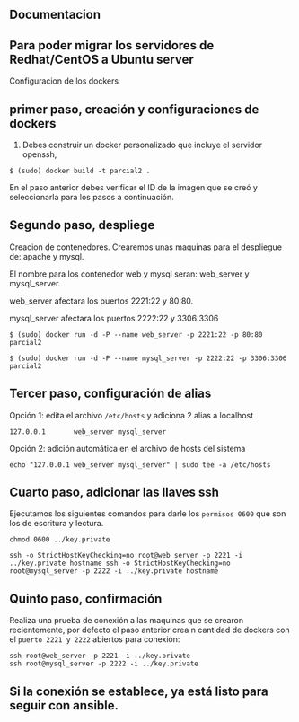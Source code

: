 Documentacion 
-------------------------------------------
Para poder migrar los servidores de Redhat/CentOS a Ubuntu server
-------------------------------------------
Configuracion de los dockers


primer paso, creación y configuraciones de dockers
-------------------------------------------

1. Debes construir un docker personalizado que incluye el servidor openssh,

```
$ (sudo) docker build -t parcial2 . 
```
En el paso anterior debes verificar el ID de la imágen que se creó y seleccionarla para los pasos a continuación.

Segundo paso, despliege
-------------------------------------------
Creacion de contenedores.
Crearemos unas maquinas para el despliegue de: apache y mysql.

El nombre para los contenedor web y mysql seran: web_server y mysql_server.

web_server afectara los puertos 2221:22 y 80:80.

mysql_server afectara los puertos 2222:22 y 3306:3306

```
$ (sudo) docker run -d -P --name web_server -p 2221:22 -p 80:80 parcial2
```

```
$ (sudo) docker run -d -P --name mysql_server -p 2222:22 -p 3306:3306 parcial2
```

Tercer paso, configuración de alias
-------------------------------------------

Opción 1: edita el archivo ```/etc/hosts``` y adiciona 2 alias a localhost
```
127.0.0.1       web_server mysql_server
```
Opción 2: adición automática en el archivo de hosts del sistema
```
echo "127.0.0.1 web_server mysql_server" | sudo tee -a /etc/hosts
```

Cuarto paso, adicionar las llaves ssh
-------------------------------------------
Ejecutamos los siguientes comandos para darle los ```permisos 0600``` que son los de escritura y lectura. 
```
chmod 0600 ../key.private
```

```
ssh -o StrictHostKeyChecking=no root@web_server -p 2221 -i ../key.private hostname ssh -o StrictHostKeyChecking=no root@mysql_server -p 2222 -i ../key.private hostname
```

Quinto paso, confirmación
-------------------------------------------
Realiza una prueba de conexión a las maquinas que se crearon recientemente, por defecto el paso anterior crea n cantidad de dockers con el ```puerto 2221 y 2222``` abiertos para conexión:
```
ssh root@web_server -p 2221 -i ../key.private 
ssh root@mysql_server -p 2222 -i ../key.private
```

Si la conexión se establece, ya está listo para seguir con ansible.
-------------------------------------------
